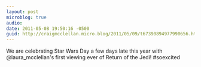 ```yaml
---
layout: post
microblog: true
audio: 
date: 2011-05-08 19:50:16 -0500
guid: http://craigmcclellan.micro.blog/2011/05/09/t67390894977990656.html
---
```

We are celebrating Star Wars Day a few days late this year with @laura_mcclellan's first viewing ever of Return of the Jedi! #soexcited
